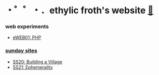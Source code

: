 
# ・゜゜・．ethylic froth's website [🔗](https://sbordel.github.io/ss/index.html)

### web experiments 

- [eWEB01: PHP](https://hybrid.concordia.ca/s_bordel/exercises/exercise_03/exercise_e3.php)

### [sunday sites](https://sbordel.github.io/ss/paperindex.html)
- [SS20: Building a Village](https://sbordel.github.io/ss/#)
- [SS21: Ephemerality](https://sbordel.github.io/ss/sunday-sites/site02.html)

